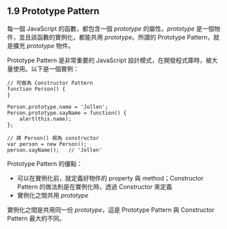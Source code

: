 ## 1.9 Prototype Pattern

每一個 JavaScript 的函數，都包含一個 *prototype* 的屬性。*prototype* 是一個物件，並且該函數的實例化，都能共用 *prototype*。所謂的 Prototype Pattern，就是擴充 *prototype* 物件。

Prototype Pattern 是非常重要的 JavaScript 設計模式，在開發程式庫時，被大量使用。以下是一個實例：

~~~~~~~~
// 可做為 Constructor Pattern
function Person() {
}
 
Person.prototype.name = 'Jollen';
Person.prototype.sayName = function() {
	alert(this.name);	
};

// 將 Person() 視為 constructor
var person = new Person();
person.sayName();	// 'Jollen'
~~~~~~~~

Prototype Pattern 的優點：

* 可以在實例化前，就定義好物件的 property 與 method；Constructor Pattern 的做法則是在實例化時，透過 Constructor 來定義
* 實例化之間共用 *prototype*

實例化之間是共用同一份 *prototype*，這是 Prototype Pattern 與 Constructor Pattern 最大的不同。
